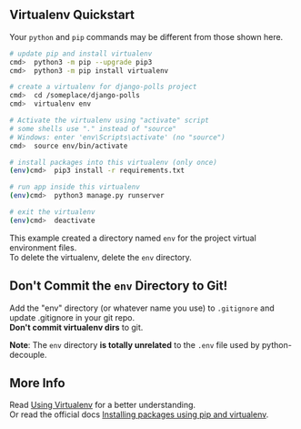 ## Virtualenv Quickstart

Your `python` and `pip` commands may be different from those shown here.

```bash
# update pip and install virtualenv
cmd>  python3 -m pip --upgrade pip3
cmd>  python3 -m pip install virtualenv

# create a virtualenv for django-polls project
cmd>  cd /someplace/django-polls
cmd>  virtualenv env

# Activate the virtualenv using "activate" script
# some shells use "." instead of "source"
# Windows: enter 'env\Scripts\activate' (no "source")
cmd>  source env/bin/activate 

# install packages into this virtualenv (only once)
(env)cmd>  pip3 install -r requirements.txt

# run app inside this virtualenv
(env)cmd>  python3 manage.py runserver

# exit the virtualenv
(env)cmd>  deactivate
```

This example created a directory named `env` for the project virtual environment files.    
To delete the virtualenv, delete the `env` directory.

## Don't Commit the `env` Directory to Git!

Add the "env" directory (or whatever name you use) to `.gitignore`
and update .gitignore in your git repo.    
**Don't commit virtualenv dirs** to git.

**Note**: The `env` directory **is totally unrelated** to the `.env` file used by python-decouple.

## More Info

Read [Using Virtualenv](virtualenv) for a better understanding.    
Or read the official docs [Installing packages using pip and virtualenv][virtualenv].

[virtualenv]: https://packaging.python.org/guides/installing-using-pip-and-virtual-environments/
